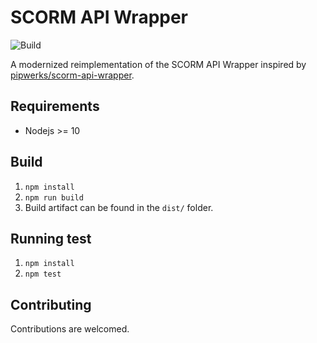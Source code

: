 # SCORM API Wrapper

![Build](https://github.com/szenadam/scorm-api-wrapper/workflows/Build/badge.svg)

A modernized reimplementation of the SCORM API Wrapper inspired by
[pipwerks/scorm-api-wrapper](https://github.com/pipwerks/scorm-api-wrapper).

## Requirements

- Nodejs >= 10

## Build

1. `npm install`
2. `npm run build`
3. Build artifact can be found in the `dist/` folder.

## Running test

1. `npm install`
2. `npm test`

## Contributing

Contributions are welcomed.
